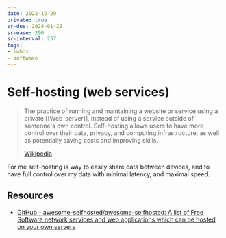 ```yaml
---
date: 2022-12-29
private: true
sr-due: 2024-01-29
sr-ease: 290
sr-interval: 257
tags:
- inbox
- software
---
```


# Self-hosting (web services)

> The practice of running and maintaining a website or service using a private
> [[Web_server]], instead of using a service outside of someone's own control.
> Self-hosting allows users to have more control over their data, privacy, and
> computing infrastructure, as well as potentially saving costs and improving
> skills.
>
> [Wikipedia](https://en.wikipedia.org/wiki/Self-hosting_\(web_services\))

For me self-hosting is way to easily share data between devices, and to have
full control over my data with minimal latency, and maximal speed.

## Resources

- [GitHub - awesome-selfhosted/awesome-selfhosted: A list of Free Software network services and web applications which can be hosted on your own servers](https://github.com/awesome-selfhosted/awesome-selfhosted)
